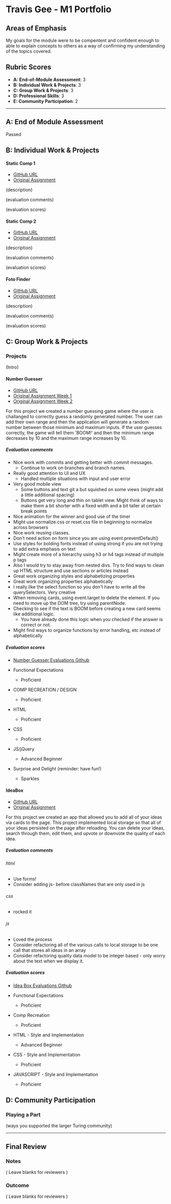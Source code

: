 # Travis Gee - M1 Portfolio

## Areas of Emphasis

My goals for the module were to be compentent and confident enough to able to explain concepts to others as a way of confirming my understanding of the topics covered.

## Rubric Scores

* **A: End-of-Module Assessment**: 3
* **B: Individual Work & Projects**: 3
* **C: Group Work & Projects**: 3
* **D: Professional Skills**: 3
* **E: Community Participation**: 2

-----------------------

## A: End of Module Assessment

Passed


## B: Individual Work & Projects


#### Static Comp 1

* [GitHub URL](https://github.com/geet084/tg-comp-challenge-1)
* [Original Assignment](http://frontend.turing.io/projects/m1-static-comp-1.html)

(description)

(evaluation comments)

(evaluation scores)

#### Static Comp 2

* [GitHub URL](https://github.com/geet084/tg-comp-challenge-2)
* [Original Assignment](http://frontend.turing.io/projects/m1-static-comp-2.html)

(description)

(evaluation comments)

(evaluation scores)

#### Foto Finder

* [GitHub URL](https://github.com/geet084/foto-finder)
* [Original Assignment](http://frontend.turing.io/projects/foto-finder-final.html)

(description)

(evaluation comments)

(evaluation scores)


## C: Group Work & Projects

### Projects

(Intro)

#### Number Guesser

* [GitHub URL]()
* [Original Assignment Week 1](http://frontend.turing.io/projects/number-guesser-doubles-wk1.html)
* [Original Assignment Week 2](http://frontend.turing.io/projects/number-guesser-doubles-wk2.html)

For this project we created a number guessing game where the user is challanged to correctly guess a randomly generated number. The user can add their own range and then the application will generate a random number between those minimum and maximum inputs. If the user guesses correctly, the game will tell them 'BOOM!' and then the minimum range decreases by 10 and the maximum range increases by 10.

##### Evaluation comments

* Nice work with commits and getting better with commit messages.
  * Continue to work on branches and branch names.
* Really good attention to UI and UX 
  * Handled multiple situations with input and user error
* Very good mobile view
  * Some buttons and text git a but squished on some views (might add a little additional spacing)
  * Buttons get very long and thin on tablet view.  Might think of ways to make them a bit shorter with a fixed width and a bit taller at certain break points
* Nice animation for the winner and good use of the timer
* Might use normalize.css or reset.css file in beginning to normalize across browsers
* Nice work reusing classes.  
* Don't need action on form since you are using event.preventDefault()
* Use styles for bolding fonts instead of using strong if you are not trying to add extra emphasis on text
* Might create more of a hierarchy using h3 or h4 tags instead of multiple p tags
* Also I would try to stay away from nested divs.  Try to find ways to clean up HTML structure and use sections or articles instead
* Great work organizing styles and alphabetizing properties
* Great work organizing properties alphabetically
* I really like the select function so you don't have to write all the querySelectors.  Very creative
* When removing cards, using event.target to delete the element.  If you need to move up the DOM tree, try using parentNode.
* Checking to see if the text is BOOM before creating a new card seems like additional logic.
  * You have already done this logic when you checked if the answer is correct or not.
* Might find ways to organize functions by error handling, etc instead of alphabetically

##### Evaluation scores
* [Number Guesser Evaluations Github](https://github.com/geet084/front-end-submissions-public/blob/master/1810/mod-1/number-guesser/jeo-travis.md)

* Functional Expectations
  * Proficient
* COMP RECREATION / DESIGN
  * Proficient  
* HTML
  * Proficient  
* CSS
  * Proficient  
* JS/jQuery
  * Advanced Beginner  
* Surprise and Delight (reminder: have fun!)
  * Sparkles  



#### IdeaBox

* [GitHub URL](https://github.com/ericweissman/idea-box)
* [Original Assignment](http://frontend.turing.io/projects/ideabox-triples.html)


For this project we created an app that allowed you to add all of your ideas via cards to the page. This project implemented local storage so that all of your ideas persisted on the page after reloading. You can delete your ideas, search through them, edit them, and upvote or downvote the quality of each idea.

##### Evaluation comments

###### html
* Use forms!
* Consider adding js- before classNames that are only used in js

###### css
* rocked it

###### js
* Loved the process
* Consider refactoring all of the various calls to local storage to be one call
  that stores all ideas in an array
* Consider refactoring quality data model to be integer based - only worry about
  the text when we display it.
  
##### Evaluation scores
* [Idea Box Evaluations Github](https://github.com/geet084/front-end-submissions-public/blob/master/1810/mod-1/idea-box/travis-eric.md)

* Functional Expectations
  *  Proficient
* Comp Recreation
  *  Proficient
* HTML - Style and Implementation
  *  Advanced Beginner
* CSS - Style and Implementation
  *  Proficient
* JAVASCRIPT - Style and Implementation
  *  Proficient



## D: Community Participation

### Playing a Part

(ways you supported the larger Turing community)

------------------

## Final Review

### Notes

( Leave blanks for reviewers )

### Outcome

( Leave blanks for reviewers )
